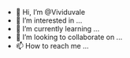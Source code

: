 - 👋 Hi, I’m @Vividuvale
- 👀 I’m interested in ...
- 🌱 I’m currently learning ...
- 💞️ I’m looking to collaborate on ...
- 📫 How to reach me ...

<!---
Vividuvale/Vividuvale is a ✨ special ✨ repository because its `README.md` (this file) appears on your GitHub profile.
You can click the Preview link to take a look at your changes.
--->
